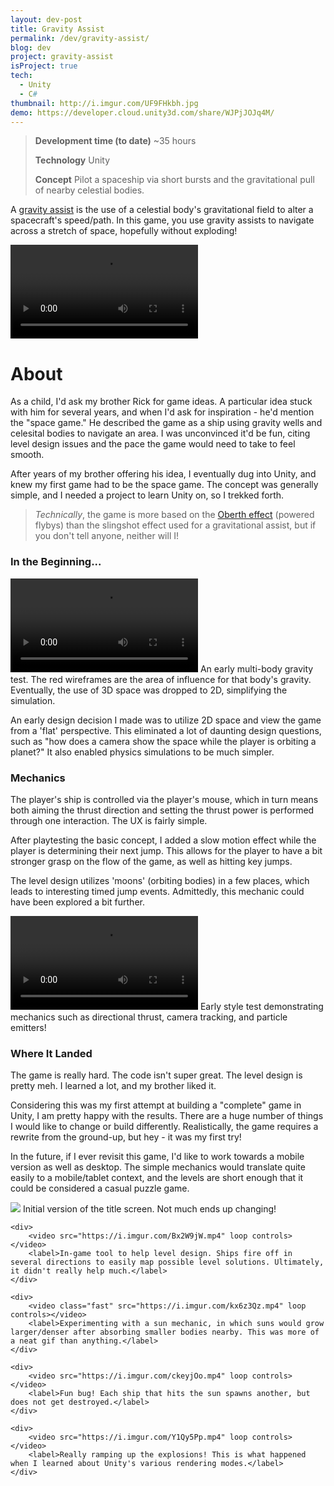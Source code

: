 ```yaml
---
layout: dev-post
title: Gravity Assist
permalink: /dev/gravity-assist/
blog: dev
project: gravity-assist
isProject: true
tech:
  - Unity
  - C#
thumbnail: http://i.imgur.com/UF9FHkbh.jpg
demo: https://developer.cloud.unity3d.com/share/WJPjJOJq4M/
---
```



>**Development time (to date)** ~35 hours
>
>**Technology** Unity
>
>**Concept** Pilot a spaceship via short bursts and the gravitational pull of nearby celestial bodies.

A [gravity assist](https://en.wikipedia.org/wiki/Gravity_assist) is the use of a celestial body's gravitational field to alter a spacecraft's speed/path. In this game, you use gravity assists to navigate across a stretch of space, hopefully without exploding!

<video src="https://i.imgur.com/5NLf0mm.mp4" loop controls></video>

# About

As a child, I'd ask my brother Rick for game ideas. A particular idea stuck with him for several years, and when I'd ask for inspiration - he'd mention the "space game." He described the game as a ship using gravity wells and celesital bodies to navigate an area. I was unconvinced it'd be fun, citing level design issues and the pace the game would need to take to feel smooth.

After years of my brother offering his idea, I eventually dug into Unity, and knew my first game had to be the space game. The concept was generally simple, and I needed a project to learn Unity on, so I trekked forth.

>_Technically_, the game is more based on the [Oberth effect](https://en.wikipedia.org/wiki/Oberth_effect) (powered flybys) than the slingshot effect used for a gravitational assist, but if you don't tell anyone, neither will I!

### In the Beginning...

<video src="https://i.imgur.com/Rr269u7.mp4" loop controls></video>
<label>An early multi-body gravity test. The red wireframes are the area of influence for that body's gravity. Eventually, the use of 3D space was dropped to 2D, simplifying the simulation.</label>

An early design decision I made was to utilize 2D space and view the game from a 'flat' perspective. This eliminated a lot of daunting design questions, such as "how does a camera show the space while the player is orbiting a planet?" It also enabled physics simulations to be much simpler.

### Mechanics

The player's ship is controlled via the player's mouse, which in turn means both aiming the thrust direction and setting the thrust power is performed through one interaction. The UX is fairly simple.

After playtesting the basic concept, I added a slow motion effect while the player is determining their next jump. This allows for the player to have a bit stronger grasp on the flow of the game, as well as hitting key jumps.

The level design utilizes 'moons' (orbiting bodies) in a few places, which leads to interesting timed jump events. Admittedly, this mechanic could have been explored a bit further.

<video src="https://i.imgur.com/6HMYWRt.mp4" loop controls></video>
<label>Early style test demonstrating mechanics such as directional thrust, camera tracking, and particle emitters!</label>

### Where It Landed

The game is really hard. The code isn't super great. The level design is pretty meh. I learned a lot, and my brother liked it.

Considering this was my first attempt at building a "complete" game in Unity, I am pretty happy with the results. There are a huge number of things I would like to change or build differently. Realistically, the game requires a rewrite from the ground-up, but hey - it was my first try!

In the future, if I ever revisit this game, I'd like to work towards a mobile version as well as desktop. The simple mechanics would translate quite easily to a mobile/tablet context, and the levels are short enough that it could be considered a casual puzzle game.


<!-- https://imgur.com/a/i9LUp -->

<div class="screenshots">
	<div>
		<img src="http://i.imgur.com/UF9FHkb.jpg" />
		<label>Initial version of the title screen. Not much ends up changing!</label>
	</div>

	<div>
		<video src="https://i.imgur.com/Bx2W9jW.mp4" loop controls></video>
		<label>In-game tool to help level design. Ships fire off in several directions to easily map possible level solutions. Ultimately, it didn't really help much.</label>
	</div>

	<div>
		<video class="fast" src="https://i.imgur.com/kx6z3Qz.mp4" loop controls></video>
		<label>Experimenting with a sun mechanic, in which suns would grow larger/denser after absorbing smaller bodies nearby. This was more of a neat gif than anything.</label>
	</div>

	<div>
		<video src="https://i.imgur.com/ckeyjOo.mp4" loop controls></video>
		<label>Fun bug! Each ship that hits the sun spawns another, but does not get destroyed.</label>
	</div>

	<div>
		<video src="https://i.imgur.com/Y1Qy5Pp.mp4" loop controls></video>
		<label>Really ramping up the explosions! This is what happened when I learned about Unity's various rendering modes.</label>
	</div>
</div>
